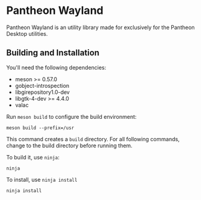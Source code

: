 # Pantheon Wayland
Pantheon Wayland is an utility library made for exclusively for the Pantheon
Desktop utilities.

## Building and Installation

You'll need the following dependencies:
* meson >= 0.57.0
* gobject-introspection
* libgirepository1.0-dev
* libgtk-4-dev >= 4.4.0
* valac

Run `meson build` to configure the build environment:

    meson build --prefix=/usr

This command creates a `build` directory. For all following commands, change to
the build directory before running them.

To build it, use `ninja`:

    ninja

To install, use `ninja install`

    ninja install
